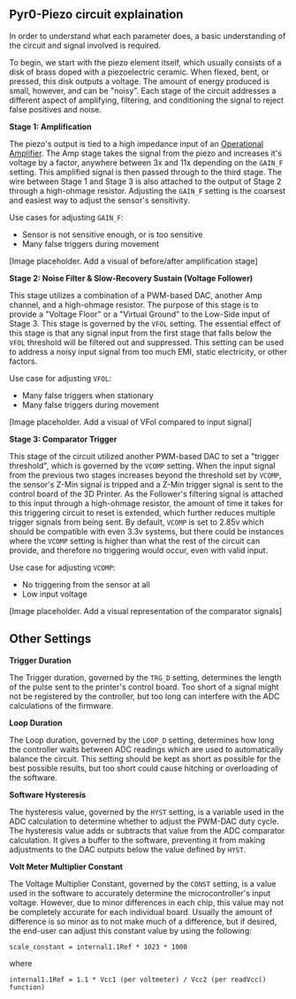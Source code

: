 ## Pyr0-Piezo circuit explaination

In order to understand what each parameter does, a basic understanding of the circuit and signal involved is required.

To begin, we start with the piezo element itself, which usually consists of a disk of brass doped with a piezoelectric ceramic. When flexed, bent, or pressed, this disk outputs a voltage. The amount of energy produced is small, however, and can be "noisy". Each stage of the circuit addresses a different aspect of amplifying, filtering, and conditioning the signal to reject false positives and noise.

**Stage 1: Amplification**

The piezo's output is tied to a high impedance input of an [Operational Amplifier](https://www.electronics-tutorials.ws/opamp/opamp_1.html). The Amp stage takes the signal from the piezo and increases it's voltage by a factor, anywhere between 3x and 11x depending on the `GAIN_F` setting. This amplified signal is then passed through to the third stage. The wire between Stage 1 and Stage 3 is also attached to the output of Stage 2 through a high-ohmage resistor. Adjusting the `GAIN_F` setting is the coarsest and easiest way to adjust the sensor's sensitivity.

Use cases for adjusting `GAIN_F`:

 - Sensor is not sensitive enough, or is too sensitive
 - Many false triggers during movement

[Image placeholder. Add a visual of before/after amplification stage]

**Stage 2: Noise Filter & Slow-Recovery Sustain (Voltage Follower)**

This stage utilizes a combination of a PWM-based DAC, another Amp channel, and a high-ohmage resistor. The purpose of this stage is to provide a "Voltage Floor" or a "Virtual Ground" to the Low-Side input of Stage 3. This stage is governed by the `VFOL` setting. The essential effect of this stage is that any signal input from the first stage that falls below the `VFOL` threshold will be filtered out and suppressed. This setting can be used to address a noisy input signal from too much EMI, static electricity, or other factors.

Use case for adjusting `VFOL`:

 - Many false triggers when stationary
 - Many false triggers during movement

[Image placeholder. Add a visual of VFol compared to input signal]

**Stage 3: Comparator Trigger**

This stage of the circuit utilized another PWM-based DAC to set a "trigger threshold", which is governed by the `VCOMP` setting. When the input signal from the previous two stages increases beyond the threshold set by `VCOMP`, the sensor's Z-Min signal is tripped and a Z-Min trigger signal is sent to the control board of the 3D Printer. As the Follower's filtering signal is attached to this input through a high-ohmage resistor, the amount of time it takes for this triggering circuit to reset is extended, which further reduces multiple trigger signals from being sent. By default, `VCOMP` is set to 2.85v which should be compatible with even 3.3v systems, but there could be instances where the `VCOMP` setting is higher than what the rest of the circuit can provide, and therefore no triggering would occur, even with valid input.

Use case for adjusting `VCOMP`:

 - No triggering from the sensor at all
 - Low input voltage

[Image placeholder. Add a visual representation of the comparator signals]

## Other Settings

**Trigger Duration**

The Trigger duration, governed by the `TRG_D` setting, determines the length of the pulse sent to the printer's control board. Too short of a signal might not be registered by the controller, but too long can interfere with the ADC calculations of the firmware.

**Loop Duration**

The Loop duration, governed by the `LOOP_D` setting, determines how long the controller waits between ADC readings which are used to automatically balance the circuit. This setting should be kept as short as possible for the best possible results, but too short could cause hitching or overloading of the software.

**Software Hysteresis**

The hysteresis value, governed by the `HYST` setting, is a variable used in the ADC calculation to determine whether to adjust the PWM-DAC duty cycle. The hysteresis value adds or subtracts that value from the ADC comparator calculation. It gives a buffer to the software, preventing it from making adjustments to the DAC outputs below the value defined by `HYST`.

**Volt Meter Multiplier Constant**

The Voltage Multiplier Constant, governed by the `CONST` setting, is a value used in the software to accurately determine the microcontroller's input voltage. However, due to minor differences in each chip, this value may not be completely accurate for each individual board. Usually the amount of difference is so minor as to not make much of a difference, but if desired, the end-user can adjust this constant value by using the following:

`scale_constant = internal1.1Ref * 1023 * 1000`

where

`internal1.1Ref = 1.1 * Vcc1 (per voltmeter) / Vcc2 (per readVcc() function)`
